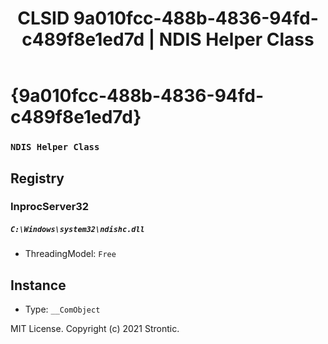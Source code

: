 ﻿---
title: "CLSID 9a010fcc-488b-4836-94fd-c489f8e1ed7d | NDIS Helper Class"
excerpt: What is COM-Object CLSID 9a010fcc-488b-4836-94fd-c489f8e1ed7d?
---

# {9a010fcc-488b-4836-94fd-c489f8e1ed7d}

### `NDIS Helper Class`

## Registry


### InprocServer32

##### `C:\Windows\system32\ndishc.dll`
* ThreadingModel: `Free`

## Instance

* Type: `__ComObject`

MIT License. Copyright (c) 2021 Strontic.


